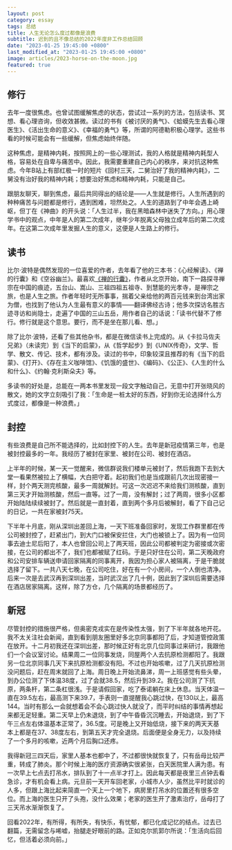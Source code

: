 ```yaml
---
layout: post
category: essay
tags: 总结
title: 人生无论怎么度过都像是浪费
subtitle: 迟到的且不像总结的2022年度非工作总结回顾
date: "2023-01-25 19:45:00 +0800"
last_modified_at: "2023-01-25 19:45:00 +0800"
image: articles/2023-horse-on-the-moon.jpg
featured: true
---
```


## 修行

去年一度很焦虑。也曾试图缓解焦虑的状态，尝试过一系列的方法，包括读书、冥想、看心理咨询，但收效甚微。读过的书有《被讨厌的勇气》、《蛤蟆先生去看心理医生》、《活出生命的意义》、《幸福的勇气》等，所谓的阿德勒积极心理学。这些书看的时候可能会有一些缓解，但焦虑始终伴随。

这种焦虑，是精神内耗，按照网上的一些心理测试，我的人格就是精神内耗型人格，容易处在自卑与痛苦中。因此，我需要重建自己内心的秩序，来对抗这种焦虑。今年B站上有部红极一时的短片《回村三天，二舅治好了我的精神内耗》，二舅没有治好我的精神内耗；想要治好焦虑和精神内耗，只能是自己。

跟朋友聊天，聊到焦虑，最后共同得出的结论是——人生就是修行。人生所遇到的种种痛苦与问题都是修行，遇到困难，坦然处之。人生的道路到了中年会遇上崎岖，但丁在《神曲》的开头说：「人生过半，我在黑暗森林中迷失了方向。」用心理学书中的观点，中年是人的第二次成年，继年少年脱离父母独立成年后的第二次成年。在这第二次成年里发掘人生的意义，这便是人生路上的修行。

## 读书

比尔·波特是偶然发现的一位喜爱的作者，去年看了他的三本书：《心经解读》、《禅的行囊》和《空谷幽兰》。最喜欢[《禅的行囊》](/articles/zen-baggage)，作者从北京开始，南下一路探寻禅宗在中国的痕迹，五台山、嵩山、三祖四祖五祖寺、到慧能的光孝寺，是禅宗之旅，也是人生之旅。作者年轻时无所事事，揣着父亲给他的两百元钱来到台湾出家为僧，也找到了他认为人生最有意义的事情——翻译佛经古诗；他多次探访名胜古迹寻访和尚隐士，走遍了中国的三山五岳，用作者自己的话说：「读书代替不了修行。修行就是这个意思。要行，而不是坐在那儿看、想。」

除了比尔·波特，还看了些其他杂书，都是在微信读书上完成的。从《卡拉马佐夫兄弟》（未读完）到《当下的启蒙》，从《哲学起步》到《UNIX传奇》，文学、哲学、散文、传记、技术，都有涉及。读过的书中，印象较深且推荐的有《当下的启蒙》、《打开》、《存在主义咖啡馆》、《饥饿的盛世》、《编码》、《公正》、《人生的什么和什么》、《约翰·克利斯朵夫》等。

多读书的好处是，总能在一两本书里发现一段文字触动自己，无意中打开张晓风的散文，她的文字立刻吸引了我：「生命是一桩太好的东西，好到你无论选择什么方式度过，都像是一种浪费。」

## 封控

有些浪费是自己所不能选择的，比如封控下的人生。去年是新冠疫情第三年，也是被封控最多的一年。我经历了被封在家里、被封在公司、被封在酒店。

上半年的时候，某一天一觉醒来，微信群说我们楼单元被封了，然后我跑下去到大堂一看果然被拉上了横幅，大白把守着。起初我们也是当成跟前几次出现密接一样，封个两天测完核酸，最多一周就解封。可这一次迟迟不来给我们测核酸，直到第三天才开始测核酸，然后一直等。过了一周，没有解封；过了两周，很多小区都开始陆陆续续被封了。然后就是一直封着，直到两个多月后被解封，看了下自己记的日记，一共在家被封75天。

下半年十月底，刚从深圳出差回上海，一天下班准备回家时，发现工作群里都在传公司被封控了，赶紧出门，到大门口被保安拦住，大门也被锁上了。因为有一位同事去迪士尼后阳了，本人也曾回公司上了两天班，因此公司都被判定为密接或次密接，在公司的都出不了，我们也都被赋了红码。于是只好住在公司，第二天晚政府和公司安排车辆送申请回家隔离的同事离开，我因为担心家人被隔离，于是干脆就选择了留下。一共八天七晚，在公司吃住，好在有一个小房间，一个人倒也清净。后来一次是去武汉再到深圳出差，当时武汉出了几十例，因此到了深圳后需要选择在酒店居家隔离。这样，除了方仓，几个隔离的场景都经历了。

## 新冠

尽管封控的措施很严格，但奥密克戎实在是传染性太强，到了下半年就各地开花。我不太关注社会新闻，直到看到朋友圈里好多北京同事都阳了后，才知道管控政策在放开。十二月初我还在深圳出差，那时候正好有北京几位同事过来研讨，我跟他们一个会议室讨论。结果周二一位同事发烧，同屋两个人去抗原检测都阳了。我跟另一位北京同事几天下来抗原检测都没有阳。不过也开始咳嗽，过了几天抗原检测没问题后，赶在周末就回了上海。周日晚上开始流鼻涕，周一上班感觉有些头晕，到办公位测了下体温38度，过了会就38.5，然后升到39.2。我在公司测了下抗原，两条杆，第二条杠很浅。于是请假回家，吃了泰诺躺在床上休息。当天体温一直在39.5左右，最高测下来39.7，手表则一直提醒我心跳过快，在130以上，最高144。当时有那么一会就想着会不会心跳过快人就没了，而平时纠结的事情再想起来都无足轻重。第二天早上仍未退烧，到了中午昏昏沉沉睡去，开始退烧，到了下午三点左右体温基本正常了，36.5度。可是晚上又开始低烧，接下来的两天天基本上都是在37、38度左右，到第五天才完全退烧。后面便是全身无力，以及持续了一个多月的咳嗽，近两个月后胸口还疼。

我得新冠三四天后，家里人基本也都中了，不过都很快就恢复了，只有岳母比较严重，转成了肺炎。那个时候上海的医疗资源确实很紧张，白天医院里人满为患。有一次早上七点去打吊水，排队到了十一点半才打上。因此每天都是夜里三点钟去看急诊，才有机会看上病。元旦前一天开车回老家，小城市人少，虽然比平时就诊的人多，但跟上海比起来简直一个天上一个地下，病房里打吊水的位置还有很多空位。而上海的医生只开了头孢，没什么效果；老家的医生开了激素治疗，岳母打了三天吊水渐渐恢复了。

回看2022年，有所得，有所失，有快乐，有忧郁，都已化成记忆的结点。过去已翻篇，无需留念与唏嘘，抬腿走好眼前的路。正如克尔凯郭尔所说：「生活向后回忆，但活着必须向前。」
